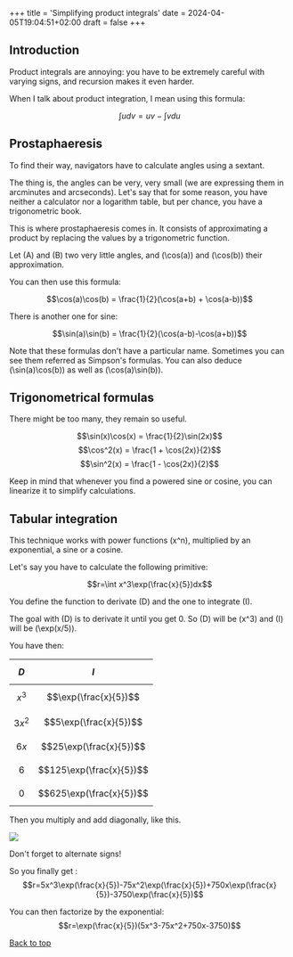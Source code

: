 +++
title = 'Simplifying product integrals'
date = 2024-04-05T19:04:51+02:00
draft = false
+++

## Introduction

Product integrals are annoying: you have to be extremely careful with varying signs, and recursion makes it even harder.

When I talk about product integration, I mean using this formula:

$$\int{udv}=uv-\int{vdu}$$

## Prostaphaeresis

To find their way, navigators have to calculate angles using a sextant. 

The thing is, the angles can be very, very small (we are expressing them in arcminutes and arcseconds). Let's say that for some reason, you have neither a calculator nor a logarithm table, but per chance, you have a trigonometric book.

This is where prostaphaeresis comes in. It consists of approximating a product by replacing the values by a trigonometric function.

Let \(A\) and \(B\) two very little angles, and \(\cos(a)\) and \(\cos(b)\) their approximation.

You can then use this formula:

$$\cos(a)\cos(b) = \frac{1}{2}(\cos(a+b) + \cos(a-b))$$

There is another one for sine:

$$\sin(a)\sin(b) = \frac{1}{2}(\cos(a-b)-\cos(a+b))$$

Note that these formulas don't have a particular name. Sometimes you can see them referred as Simpson's formulas.
You can also deduce \(\sin(a)\cos(b)\) as well as \(\cos(a)\sin(b)\).

## Trigonometrical formulas

There might be too many, they remain so useful.

$$\sin(x)\cos(x) = \frac{1}{2}\sin(2x)$$
$$\cos^2(x) = \frac{1 + \cos(2x)}{2}$$
$$\sin^2(x) = \frac{1 - \cos(2x)}{2}$$

Keep in mind that whenever you find a powered sine or cosine, you can linearize it to simplify calculations.

## Tabular integration

This technique works with power functions \(x^n\), multiplied by an exponential, a sine or a cosine.

Let's say you have to calculate the following primitive:

$$r=\int x^3\exp(\frac{x}{5})dx$$

You define the function to derivate \(D\) and the one to integrate \(I\).

The goal with \(D\) is to derivate it until you get 0. So \(D\) will be \(x^3\) and \(I\) will be \(\exp(x/5)\).

You have then:

| $$D$$ | $$I$$ |
| :-: | :-: |
| $$x^3$$ | $$\exp(\frac{x}{5})$$ |
| $$3x^2$$ | $$5\exp(\frac{x}{5})$$ |
| $$6x$$ | $$25\exp(\frac{x}{5})$$ |
| $$6$$ | $$125\exp(\frac{x}{5})$$ |
| $$0$$ | $$625\exp(\frac{x}{5})$$ |

Then you multiply and add diagonally, like this.

![](/images/product-integrals/tabular.png)

Don't forget to alternate signs!

So you finally get :
$$r=5x^3\exp(\frac{x}{5})-75x^2\exp(\frac{x}{5})+750x\exp(\frac{x}{5})-3750\exp(\frac{x}{5})$$

You can then factorize by the exponential:
$$r=\exp(\frac{x}{5})(5x^3-75x^2+750x-3750)$$

[Back to top](#introduction)
